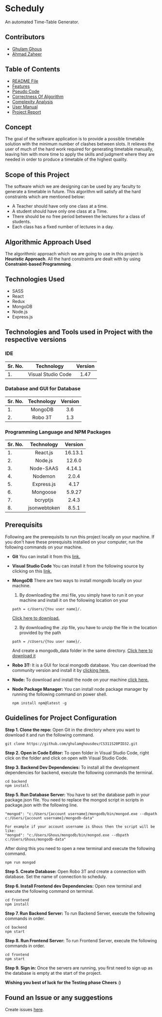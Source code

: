 # Scheduly

An automated Time-Table Generator.

## Contributors

- [Ghulam Ghous](https://github.com/ghulamghousdev)
- [Ahmad Zaheer](https://github.com/ahmadzaheer-dev)

## Table of Contents
- [README File](https://github.com/ghulamghousdev/Scheduly/blob/master/README.md)
- [Features](https://github.com/ghulamghousdev/Scheduly/blob/master/Documentation/features-and-constraints/FeaturesAndConstraints.md)
- [Pseudo Code](https://github.com/ghulamghousdev/Scheduly/blob/master/Documentation/pseudo-code/Pseudo.md)
- [Correctness Of Algorithm](https://github.com/ghulamghousdev/Scheduly/blob/master/Documentation/correctness-of-algorithm/correctness-of-algorithm.md)
- [Complexity Analysis](https://github.com/ghulamghousdev/Scheduly/blob/master/Documentation/complexity-analysis/Complexity%20Analysis.md)
- [User Manual](https://github.com/ghulamghousdev/Scheduly/blob/master/Documentation/user-manual/UserManual.md)
- [Project Report](https://github.com/ghulamghousdev/Scheduly/blob/master/Documentation/project-report/README.md)

## Concept

The goal of the software application is to provide a possible timetable solution with the
minimum number of clashes between slots. It relieves the user of much of the hard work
required for generating timetable manually, leaving him with more time to apply the
skills and judgment where they are needed in order to produce a timetable of the highest
quality.

## Scope of this Project

The software which we are designing can be used by any faculty to generate a timetable in
future. This algorithm will satisfy all the hard constraints which are mentioned below:

- A Teacher should have only one class at a time.
- A student should have only one class at a Time.
- There should be no free period between the lectures for a class of students.
- Each class has a fixed number of lectures in a day.

## Algorithmic Approach Used

The algorithmic approach which we are going to use in this project is **Heuristic Approach**.
All the hard constraints are dealt with by using **Constraint-based Programming**.

## Technologies Used

- SASS
- React
- Redux
- MongoDB
- Node.js
- Express.js

## Technologies and Tools used in Project with the respective versions

### IDE

| Sr. No. |     Technology     | Version |
| :------ | :----------------: | :-----: |
| 1.      | Visual Studio Code |  1.47   |

### Database and GUI for Database

| Sr. No. | Technology | Version |
| :------ | :--------: | :-----: |
| 1.      |  MongoDB   |   3.6   |
| 2.      |  Robo 3T   |   1.3   |

### Programming Language and NPM Packages

| Sr. No. |  Technology  | Version |
| :------ | :----------: | :-----: |
| 1.      |   React.js   | 16.13.1 |
| 2.      |   Node.js    | 12.6.0  |
| 3.      |  Node-SAAS   | 4.14.1  |
| 4.      |   Nodemon    |  2.0.4  |
| 5.      |  Express.js  |  4.17   |
| 6.      |   Mongoose   | 5.9.27  |
| 7.      |   bcryptjs   |  2.4.3  |
| 8.      | jsonwebtoken |  8.5.1  |

## Prerequisits

Following are the prerequisits to run this project locally on your machine. If you don't have these
prerequisits installed on your computer, run the following commands on your machine.

- **Git**
  You can install it from this [link.](https://git-scm.com/download/win)

- **Visual Studio Code**
  You can install it from the following source by clicking on this [link.](https://code.visualstudio.com/download)

- **MongoDB**
  There are two ways to install mongodb locally on your machine.

  1. By downloading the .msi file, you simply have to run it on your machine and install it
     on the following location on your

  ```
  path = c/Users/{You user name}/.
  ```

  [Click here to download.](https://fastdl.mongodb.org/windows/mongodb-windows-x86_64-4.4.0-signed.msi)

  2. By downloading the .zip file, you have to unzip the file in the location provided by the path

  ```
  path = /cUsers/{You user name}/.
  ```

  And create a mongodb_data folder in the same directory. [Click here to download it](https://fastdl.mongodb.org/windows/mongodb-windows-x86_64-4.4.0.zip)

- **Robo 3T:**
  It is a GUI for local mongodb database. You can download the community version and install it
  by [clicking here.](https://robomongo.org/download)

- **Node:**
  To download and install the node on your machine [click here.](https://nodejs.org/en/download/)

- **Node Package Manager:**
  You can install node package manager by running the following command on power shell.
  ```
  npm install npm@latest -g
  ```

## Guidelines for Project Configuration

**Step 1. Clone the repo:**
Open Git in the directory where you want to download it and run the following command.

```
git clone https://github.com/ghulamghousdev/CS311S20PID32.git
```

**Step 2. Open in Code Editor:**
To open folder in Visual Studio Code, right click on the folder and click on open with
Visual Studio Code.

**Step 3. Backend Dev Dependencies:**
To install all the development dependencies for backend, execute the following commands
the terminal.

```
cd backend
npm install
```

**Step 5. Run Database Server:**
You have to set the database path in your package.json file. You need to replace the
mongod script in scripts in package.json with the following line.

```
"mongod": "c:/Users/{account username}/mongodb/bin/mongod.exe --dbpath c:/Users/{account username}/mongodb-data"

For example if your account username is Ghous then the script will be like:
"mongod": "c:/Users/Ghous/mongodb/bin/mongod.exe --dbpath c:/Users/Ghous/mongodb-data"
```

After doing this you need to open a new terminal and execute the following command.

```
npm run mongod
```

**Step 5. Create Database:**
Open Robo 3T and create a connection with database. Set the name of connection to scheduly.

**Step 6. Install Frontend dev Dependencies:**
Open new terminal and execute the following command on terminal.

```
cd frontend
npm install
```

**Step 7. Run Backend Server:**
To run Backend Server, execute the following commands in order.

```
cd backend
npm start
```

**Step 8. Run Frontend Server:**
To run Frontend Server, execute the following commands in order.

```
cd frontend
npm start
```

**Step 9. Sign in:**
Once the servers are running, you first need to sign up as the database is empty at the start of the project.

**Wishing you best of luck for the Testing phase Cheers :)**

## Found an Issue or any suggestions

Create issues [here](https://github.com/ghulamghousdev/CS311S20PID32/issues/new).
